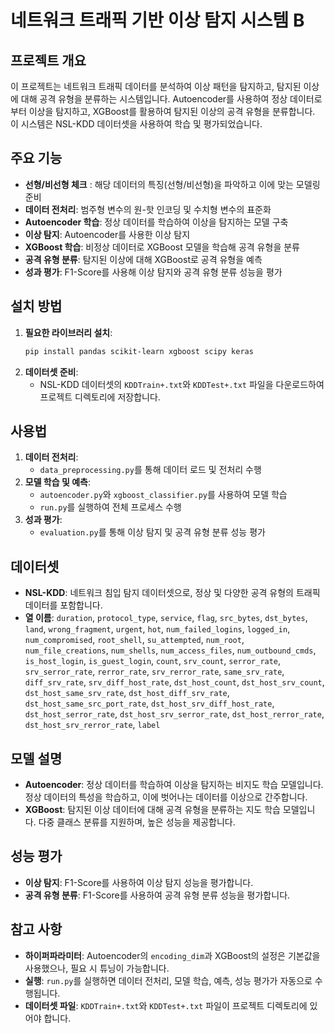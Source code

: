 # 네트워크 트래픽 기반 이상 탐지 시스템 B

## 프로젝트 개요
이 프로젝트는 네트워크 트래픽 데이터를 분석하여 이상 패턴을 탐지하고, 탐지된 이상에 대해 공격 유형을 분류하는 시스템입니다. Autoencoder를 사용하여 정상 데이터로부터 이상을 탐지하고, XGBoost를 활용하여 탐지된 이상의 공격 유형을 분류합니다. 이 시스템은 NSL-KDD 데이터셋을 사용하여 학습 및 평가되었습니다.

## 주요 기능
- **선형/비선형 체크** : 해당 데이터의 특징(선형/비선형)을 파악하고 이에 맞는 모델링 준비
- **데이터 전처리**: 범주형 변수의 원-핫 인코딩 및 수치형 변수의 표준화
- **Autoencoder 학습**: 정상 데이터를 학습하여 이상을 탐지하는 모델 구축
- **이상 탐지**: Autoencoder를 사용한 이상 탐지
- **XGBoost 학습**: 비정상 데이터로 XGBoost 모델을 학습해 공격 유형을 분류
- **공격 유형 분류**: 탐지된 이상에 대해 XGBoost로 공격 유형을 예측
- **성과 평가**: F1-Score를 사용해 이상 탐지와 공격 유형 분류 성능을 평가

## 설치 방법
1. **필요한 라이브러리 설치**:
   ```bash
   pip install pandas scikit-learn xgboost scipy keras
   ```
2. **데이터셋 준비**:
   - NSL-KDD 데이터셋의 `KDDTrain+.txt`와 `KDDTest+.txt` 파일을 다운로드하여 프로젝트 디렉토리에 저장합니다.

## 사용법
1. **데이터 전처리**:
   - `data_preprocessing.py`를 통해 데이터 로드 및 전처리 수행
2. **모델 학습 및 예측**:
   - `autoencoder.py`와 `xgboost_classifier.py`를 사용하여 모델 학습
   - `run.py`를 실행하여 전체 프로세스 수행
3. **성과 평가**:
   - `evaluation.py`를 통해 이상 탐지 및 공격 유형 분류 성능 평가

## 데이터셋
- **NSL-KDD**: 네트워크 침입 탐지 데이터셋으로, 정상 및 다양한 공격 유형의 트래픽 데이터를 포함합니다.
- **열 이름**: `duration`, `protocol_type`, `service`, `flag`, `src_bytes`, `dst_bytes`, `land`, `wrong_fragment`, `urgent`, `hot`, `num_failed_logins`, `logged_in`, `num_compromised`, `root_shell`, `su_attempted`, `num_root`, `num_file_creations`, `num_shells`, `num_access_files`, `num_outbound_cmds`, `is_host_login`, `is_guest_login`, `count`, `srv_count`, `serror_rate`, `srv_serror_rate`, `rerror_rate`, `srv_rerror_rate`, `same_srv_rate`, `diff_srv_rate`, `srv_diff_host_rate`, `dst_host_count`, `dst_host_srv_count`, `dst_host_same_srv_rate`, `dst_host_diff_srv_rate`, `dst_host_same_src_port_rate`, `dst_host_srv_diff_host_rate`, `dst_host_serror_rate`, `dst_host_srv_serror_rate`, `dst_host_rerror_rate`, `dst_host_srv_rerror_rate`, `label`

## 모델 설명
- **Autoencoder**: 정상 데이터를 학습하여 이상을 탐지하는 비지도 학습 모델입니다. 정상 데이터의 특성을 학습하고, 이에 벗어나는 데이터를 이상으로 간주합니다.
- **XGBoost**: 탐지된 이상 데이터에 대해 공격 유형을 분류하는 지도 학습 모델입니다. 다중 클래스 분류를 지원하며, 높은 성능을 제공합니다.

## 성능 평가
- **이상 탐지**: F1-Score를 사용하여 이상 탐지 성능을 평가합니다.
- **공격 유형 분류**: F1-Score를 사용하여 공격 유형 분류 성능을 평가합니다.

## 참고 사항
- **하이퍼파라미터**: Autoencoder의 `encoding_dim`과 XGBoost의 설정은 기본값을 사용했으나, 필요 시 튜닝이 가능합니다.
- **실행**: `run.py`를 실행하면 데이터 전처리, 모델 학습, 예측, 성능 평가가 자동으로 수행됩니다.
- **데이터셋 파일**: `KDDTrain+.txt`와 `KDDTest+.txt` 파일이 프로젝트 디렉토리에 있어야 합니다.

